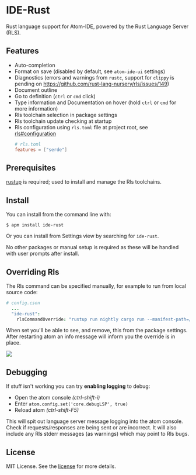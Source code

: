 # IDE-Rust
Rust language support for Atom-IDE, powered by the Rust Language Server (RLS).

## Features
 - Auto-completion
 - Format on save (disabled by default, see `atom-ide-ui` settings)
 - Diagnostics (errors and warnings from `rustc`, support for `clippy` is pending on https://github.com/rust-lang-nursery/rls/issues/149)
 - Document outline
 - Go to definition (`ctrl` or `cmd` click)
 - Type information and Documentation on hover (hold `ctrl` or `cmd` for more information)
 - Rls toolchain selection in package settings
 - Rls toolchain update checking at startup
 - Rls configuration using `rls.toml` file at project root, see [rls#configuration](https://github.com/rust-lang-nursery/rls#configuration)
   ```toml
   # rls.toml
   features = ["serde"]
   ```

## Prerequisites
[rustup](https://www.rustup.rs) is required; used to install and manage the Rls toolchains.

## Install
You can install from the command line with:
```
$ apm install ide-rust
```
Or you can install from Settings view by searching for `ide-rust`.

No other packages or manual setup is required as these will be handled with user prompts after install.

## Overriding Rls
The Rls command can be specified manually, for example to run from local source code:
```cson
# config.cson
  ...
  "ide-rust":
    rlsCommandOverride: "rustup run nightly cargo run --manifest-path=/rls-src/Cargo.toml --release"
```
When set you'll be able to see, and remove, this from the package settings. After restarting atom an info message will inform you the override is in place.

![](https://image.ibb.co/jsR65w/rls_Command_Override_Info.png)

## Debugging
If stuff isn't working you can try **enabling logging** to debug:
  * Open the atom console _(ctrl-shift-i)_
  * Enter `atom.config.set('core.debugLSP', true)`
  * Reload atom _(ctrl-shift-F5)_

This will spit out language server message logging into the atom console. Check if requests/responses are being sent or are incorrect. It will also include any Rls stderr messages (as warnings) which may point to Rls bugs.

## License
MIT License. See the [license](LICENSE) for more details.
